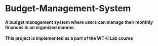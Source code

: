 # Budget-Management-System

#### A budget management system where users can manage their monthly finances in an organized manner.
#### This project is implemented as a part of the WT-II Lab course
